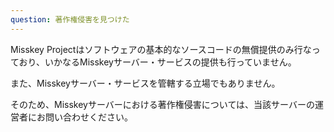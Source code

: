 ```yaml
---
question: 著作権侵害を見つけた
---
```


Misskey Projectはソフトウェアの基本的なソースコードの無償提供のみ行なっており、いかなるMisskeyサーバー・サービスの提供も行っていません。

また、Misskeyサーバー・サービスを管轄する立場でもありません。

そのため、Misskeyサーバーにおける著作権侵害については、当該サーバーの運営者にお問い合わせください。
